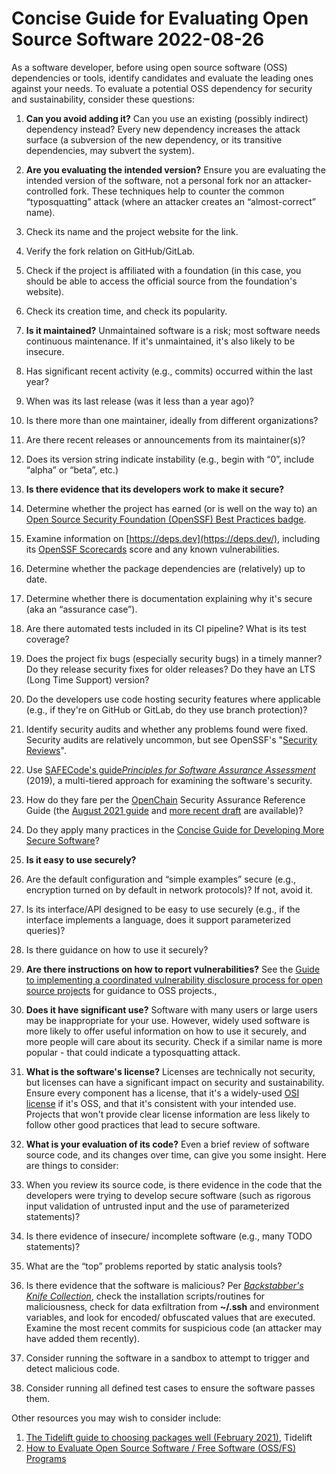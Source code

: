 # Concise Guide for Evaluating Open Source Software 2022-08-26

As a software developer, before using open source software (OSS) dependencies or tools, identify candidates and evaluate the leading ones against your needs. To evaluate a potential OSS dependency for security and sustainability, consider these questions:

1. **Can you avoid adding it?** Can you use an existing (possibly indirect) dependency instead? Every new dependency increases the attack surface (a subversion of the new dependency, or its transitive dependencies, may subvert the system).
2. **Are you evaluating the intended version?** Ensure you are evaluating the intended version of the software, not a personal fork nor an attacker-controlled fork. These techniques help to counter the common “typosquatting” attack (where an attacker creates an “almost-correct” name).
3. Check its name and the project website for the link.
4. Verify the fork relation on GitHub/GitLab.
5. Check if the project is affiliated with a foundation (in this case, you should be able to access the official source from the foundation's website).
6. Check its creation time, and check its popularity.
7. **Is it maintained?** Unmaintained software is a risk; most software needs continuous maintenance. If it's unmaintained, it's also likely to be insecure.
8. Has significant recent activity (e.g., commits) occurred within the last year?
9. When was its last release (was it less than a year ago)?
10. Is there more than one maintainer, ideally from different organizations?
11. Are there recent releases or announcements from its maintainer(s)?
12. Does its version string indicate instability (e.g., begin with “0”, include “alpha” or “beta”, etc.)
13. **Is there evidence that its developers work to make it secure?**
14. Determine whether the project has earned (or is well on the way to) an [Open Source Security Foundation (OpenSSF) Best Practices badge](https://bestpractices.coreinfrastructure.org/).
15. Examine information on [https://deps.dev](https://deps.dev/), including its [OpenSSF Scorecards](https://github.com/ossf/scorecard) score and any known vulnerabilities.
16. Determine whether the package dependencies are (relatively) up to date.
17. Determine whether there is documentation explaining why it's secure (aka an “assurance case”).
18. Are there automated tests included in its CI pipeline? What is its test coverage?
19. Does the project fix bugs (especially security bugs) in a timely manner? Do they release security fixes for older releases? Do they have an LTS (Long Time Support) version?
20. Do the developers use code hosting security features where applicable (e.g., if they're on GitHub or GitLab, do they use branch protection)?
21. Identify security audits and whether any problems found were fixed. Security audits are relatively uncommon, but see OpenSSF's "[Security Reviews](https://github.com/ossf/security-reviews)".
22. Use [SAFECode's guide](https://safecode.org/resource-managing-software-security/principles-of-software-assurance-assessment/)[_Principles for Software Assurance Assessment_](https://safecode.org/resource-managing-software-security/principles-of-software-assurance-assessment/) (2019), a multi-tiered approach for examining the software's security.
23. How do they fare per the [OpenChain](https://www.openchainproject.org/) Security Assurance Reference Guide (the [August 2021 guide](https://www.openchainproject.org/security-guide) and [more recent draft](https://github.com/OpenChain-Project/SecurityAssuranceGuide/tree/main/Guide/2.0) are available)?
24. Do they apply many practices in the [Concise Guide for Developing More Secure Software](https://docs.google.com/document/d/16jUqTEFG-wscZUGR-NGa_3a81GF3YILtH9XgOSkLCTM/edit#)?
25. **Is it easy to use securely?**

26. Are the default configuration and “simple examples” secure (e.g., encryption turned on by default in network protocols)? If not, avoid it.
27. Is its interface/API designed to be easy to use securely (e.g., if the interface implements a language, does it support parameterized queries)?
28. Is there guidance on how to use it securely?

29. **Are there instructions on how to report vulnerabilities?​​** See the [Guide to implementing a coordinated vulnerability disclosure process for open source projects](https://github.com/ossf/oss-vulnerability-guide/blob/main/guide.md) for guidance to OSS projects.,
30. **Does it have significant use?** Software with many users or large users may be inappropriate for your use. However, widely used software is more likely to offer useful information on how to use it securely, and more people will care about its security. Check if a similar name is more popular - that could indicate a typosquatting attack.
31. **What is the software's license?** Licenses are technically not security, but licenses can have a significant impact on security and sustainability. Ensure every component has a license, that it's a widely-used [OSI license](https://opensource.org/licenses) if it's OSS, and that it's consistent with your intended use. Projects that won't provide clear license information are less likely to follow other good practices that lead to secure software.
32. **What is your evaluation of its code?** Even a brief review of software source code, and its changes over time, can give you some insight. Here are things to consider:
33. When you review its source code, is there evidence in the code that the developers were trying to develop secure software (such as rigorous input validation of untrusted input and the use of parameterized statements)?
34. Is there evidence of insecure/ incomplete software (e.g., many TODO statements)?
35. What are the “top” problems reported by static analysis tools?
36. Is there evidence that the software is malicious? Per [_Backstabber's Knife Collection_](https://arxiv.org/abs/2005.09535), check the installation scripts/routines for maliciousness, check for data exfiltration from **~/.ssh** and environment variables, and look for encoded/ obfuscated values that are executed. Examine the most recent commits for suspicious code (an attacker may have added them recently).
37. Consider running the software in a sandbox to attempt to trigger and detect malicious code.
38. Consider running all defined test cases to ensure the software passes them.

Other resources you may wish to consider include:

1. [The Tidelift guide to choosing packages well (February 2021)](https://tidelift.com/subscription/choosing-open-source-packages-well), Tidelift
2. [How to Evaluate Open Source Software / Free Software (OSS/FS) Programs](https://dwheeler.com/oss_fs_eval.html)

